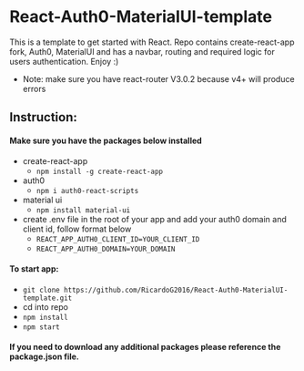 # React-Auth0-MaterialUI-template
This is a template to get started with React. Repo contains create-react-app fork, Auth0, MaterialUI and has a navbar, routing and required logic for users authentication. Enjoy :)
- Note: make sure you have react-router V3.0.2 because v4+ will produce errors

## Instruction: 

#### Make sure you have the packages below installed
- create-react-app
  - `npm install -g create-react-app`
- auth0
  - `npm i auth0-react-scripts`
- material ui
  - `npm install material-ui`
- create .env file in the root of your app and add your auth0 domain and client id, follow format below
  - `REACT_APP_AUTH0_CLIENT_ID=YOUR_CLIENT_ID`
  - `REACT_APP_AUTH0_DOMAIN=YOUR_DOMAIN`

#### To start app:
- `git clone https://github.com/RicardoG2016/React-Auth0-MaterialUI-template.git`
- cd into repo 
- `npm install`
- `npm start`

#### If you need to download any additional packages please reference the package.json file.
